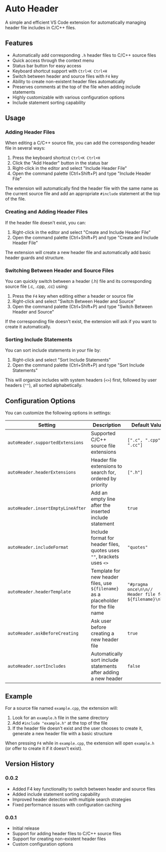 # Auto Header

A simple and efficient VS Code extension for automatically managing header file includes in C/C++ files.

## Features

- Automatically add corresponding `.h` header files to C/C++ source files
- Quick access through the context menu
- Status bar button for easy access
- Keyboard shortcut support with `Ctrl+K Ctrl+H`
- Switch between header and source files with `F4` key
- Ability to create non-existent header files automatically
- Preserves comments at the top of the file when adding include statements
- Highly customizable with various configuration options
- Include statement sorting capability

## Usage

### Adding Header Files

When editing a C/C++ source file, you can add the corresponding header file in several ways:

1. Press the keyboard shortcut `Ctrl+K Ctrl+H`
2. Click the "Add Header" button in the status bar
3. Right-click in the editor and select "Include Header File"
4. Open the command palette (Ctrl+Shift+P) and type "Include Header File"

The extension will automatically find the header file with the same name as the current source file and add an appropriate `#include` statement at the top of the file.

### Creating and Adding Header Files

If the header file doesn't exist, you can:

1. Right-click in the editor and select "Create and Include Header File"
2. Open the command palette (Ctrl+Shift+P) and type "Create and Include Header File"

The extension will create a new header file and automatically add basic header guards and structure.

### Switching Between Header and Source Files

You can quickly switch between a header (.h) file and its corresponding source file (.c, .cpp, .cc) using:

1. Press the `F4` key when editing either a header or source file
2. Right-click and select "Switch Between Header and Source"
3. Open the command palette (Ctrl+Shift+P) and type "Switch Between Header and Source"

If the corresponding file doesn't exist, the extension will ask if you want to create it automatically.

### Sorting Include Statements

You can sort include statements in your file by:

1. Right-click and select "Sort Include Statements"
2. Open the command palette (Ctrl+Shift+P) and type "Sort Include Statements"

This will organize includes with system headers (`<>`) first, followed by user headers (`""`), all sorted alphabetically.

## Configuration Options

You can customize the following options in settings:

| Setting | Description | Default Value |
| --- | --- | --- |
| `autoHeader.supportedExtensions` | Supported C/C++ source file extensions | `[".c", ".cpp", ".cc"]` |
| `autoHeader.headerExtensions` | Header file extensions to search for, ordered by priority | `[".h"]` |
| `autoHeader.insertEmptyLineAfter` | Add an empty line after the inserted include statement | `true` |
| `autoHeader.includeFormat` | Include format for header files, quotes uses `""`, brackets uses `<>` | `"quotes"` |
| `autoHeader.headerTemplate` | Template for new header files, use `${filename}` as a placeholder for the file name | `"#pragma once\n\n// Header file for ${filename}\n\n"` |
| `autoHeader.askBeforeCreating` | Ask user before creating a new header file | `true` |
| `autoHeader.sortIncludes` | Automatically sort include statements after adding a new header | `false` |

## Example

For a source file named `example.cpp`, the extension will:

1. Look for an `example.h` file in the same directory
2. Add `#include "example.h"` at the top of the file
3. If the header file doesn't exist and the user chooses to create it, generate a new header file with a basic structure

When pressing `F4` while in `example.cpp`, the extension will open `example.h` (or offer to create it if it doesn't exist).

## Version History

### 0.0.2
- Added F4 key functionality to switch between header and source files
- Added include statement sorting capability
- Improved header detection with multiple search strategies
- Fixed performance issues with configuration caching

### 0.0.1
- Initial release
- Support for adding header files to C/C++ source files
- Support for creating non-existent header files
- Custom configuration options
